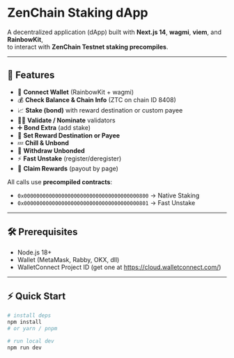 # ZenChain Staking dApp

A decentralized application (dApp) built with **Next.js 14**, **wagmi**, **viem**, and **RainbowKit**,  
to interact with **ZenChain Testnet staking precompiles**.

---

## 🚀 Features

- 🔗 **Connect Wallet** (RainbowKit + wagmi)
- 💰 **Check Balance & Chain Info** (ZTC on chain ID 8408)
- 📈 **Stake (bond)** with reward destination or custom payee
- 🧑‍⚖️ **Validate / Nominate** validators
- ➕ **Bond Extra** (add stake)
- 🔄 **Set Reward Destination or Payee**
- 💤 **Chill & Unbond**
- 💸 **Withdraw Unbonded**
- ⚡ **Fast Unstake** (register/deregister)
- 🎁 **Claim Rewards** (payout by page)

All calls use **precompiled contracts**:  
- `0x0000000000000000000000000000000000000800` → Native Staking  
- `0x0000000000000000000000000000000000000801` → Fast Unstake

---

## 🛠 Prerequisites

- Node.js 18+  
- Wallet (MetaMask, Rabby, OKX, dll)  
- WalletConnect Project ID (get one at https://cloud.walletconnect.com/)  

---

## ⚡ Quick Start

```bash
# install deps
npm install
# or yarn / pnpm

# run local dev
npm run dev

